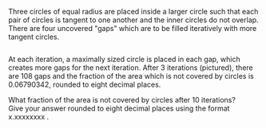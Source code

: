 <p>Three circles of equal radius are placed inside a larger circle such that each pair of circles is tangent to one another and the inner circles do not overlap. There are four uncovered "gaps" which are to be filled iteratively with more tangent circles.</p>
<div style="text-align:center;">
<img src="project/images/p199_circles_in_circles.gif" class="dark_img" alt="" /></div>
<p>
At each iteration, a maximally sized circle is placed in each gap, which creates more gaps for the next iteration. After 3 iterations (pictured), there are 108 gaps and the fraction of the area which is not covered by circles is 0.06790342, rounded to eight decimal places.
</p>
<p>
What fraction of the area is not covered by circles after 10 iterations?<br />
Give your answer rounded to eight decimal places using the format x.xxxxxxxx .
</p>
